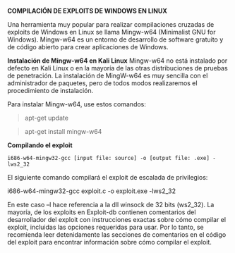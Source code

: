 **COMPILACIÓN DE EXPLOITS DE WINDOWS EN LINUX**

Una herramienta muy popular para realizar compilaciones cruzadas de exploits de Windows en Linux se llama Mingw-w64 (Minimalist GNU for Windows). Mingw-w64 es un entorno de desarrollo de software gratuito y de código abierto para crear aplicaciones de Windows.

**Instalación de Mingw-w64 en Kali Linux**
Mingw-w64 no está instalado por defecto en Kali Linux o en la mayoría de las otras distribuciones de pruebas de penetración. La instalación de MingW-w64 es muy sencilla con el administrador de paquetes, pero de todos modos realizaremos el procedimiento de instalación.

Para instalar Mingw-w64, use estos comandos:

>apt-get update

>apt-get install mingw-w64

**Compilando el exploit**

    i686-w64-mingw32-gcc [input file: source] -o [output file: .exe] -lws2_32

El siguiente comando compilará el exploit de escalada de privilegios:

i686-w64-mingw32-gcc exploit.c -o exploit.exe -lws2_32

En este caso –l hace referencia a la dll winsock de 32 bits (ws2_32). La mayoría, de los exploits en Exploit-db contienen comentarios del desarrollador del exploit con instrucciones exactas sobre cómo compilar el exploit, incluidas las opciones requeridas para usar. Por lo tanto, se recomienda leer detenidamente las secciones de comentarios en el código del exploit para encontrar información sobre cómo compilar el exploit.
